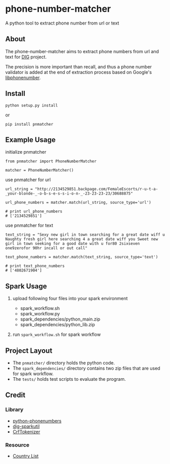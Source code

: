 # phone-number-matcher

A python tool to extract phone number from url or text 

## About

The phone-number-matcher aims to extract phone numbers from url and text for [DIG](http://usc-isi-i2.github.io/dig/) project. 

The precision is more important than recall, and thus a phone number validator is added at the end of extraction process based on Google's [libphonenumber](https://github.com/googlei18n/libphonenumber).


## Install

    python setup.py install

or

    pip install pnmatcher

## Example Usage

initialize pnmatcher

    from pnmatcher import PhoneNumberMatcher

    matcher = PhoneNumberMatcher()

use pnmatcher for url

    url_string = "http://2134529851.backpage.com/FemaleEscorts/r-u-t-a-_your-blonde-_-o-b-s-e-s-s-i-o-n-_-23-23-23-23/30688875"

    url_phone_numbers = matcher.match(url_string, source_type='url')

    # print url_phone_numbers
    # ['2134529851']

use pnmatcher for text

    text_string = "Sexy new girl in town searching for a great date wiff u Naughty fresh girl here searching 4 a great date wiff you Sweet new girl in town seeking for a good date with u for80 2sixseven one9zerofor 90hr incall or out call"

    text_phone_numbers = matcher.match(text_string, source_type='text')

    # print text_phone_numbers
    # ['4802671904']

## Spark Usage

1. upload following four files into your spark environment

    - spark_workflow.sh
    - spark_workflow.py
    - spark_dependencies/python_main.zip
    - spark_dependencies/python_lib.zip

2. run `spark_workflow.sh` for spark workflow


## Project Layout

- The `pnmatcher/` directory holds the python code.
- The `spark_dependencies/` directory contains two zip files that are used for spark workflow.
- The `tests/` holds test scripts to evaluate the program.

## Credit

### Library
- [python-phonenumbers](https://github.com/daviddrysdale/python-phonenumbers)
- [dig-sparkutil](https://github.com/usc-isi-i2/dig-sparkutil)
- [CrfTokenizer](https://github.com/usc-isi-i2/dig-crf/blob/master/src/applyCrf/crf_tokenizer.py)

### Resource
- [Country List](http://www.andrewpatton.com/countrylist.html)